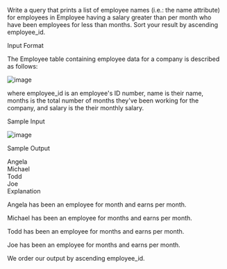 Write a query that prints a list of employee names (i.e.: the name attribute) for employees in Employee having a salary greater than  per month who have been employees for less than  months. Sort your result by ascending employee_id.

Input Format

The Employee table containing employee data for a company is described as follows:

![image](https://user-images.githubusercontent.com/38153316/158311587-18e3c177-8505-4289-b7bd-af52de9fdda6.png)

where employee_id is an employee's ID number, name is their name, months is the total number of months they've been working for the company, and salary is the their monthly salary.

Sample Input

![image](https://user-images.githubusercontent.com/38153316/158311598-8f354ab3-77e5-4f80-9a8e-5df1c53b21d3.png)

Sample Output

Angela  
Michael  
Todd  
Joe  
Explanation  

Angela has been an employee for  month and earns  per month.

Michael has been an employee for  months and earns  per month.

Todd has been an employee for  months and earns  per month.

Joe has been an employee for  months and earns  per month.

We order our output by ascending employee_id.
